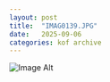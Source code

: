 ```yaml
---
layout:	post
title:	"IMAG0139.JPG"
date:	2025-09-06
categories:	kof archive
---
```


![Image Alt](https://k0f.github.io/assets/IMAG0139.JPG)